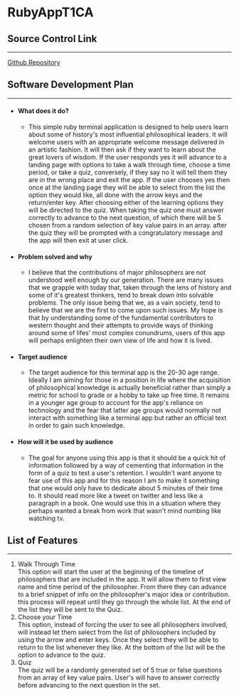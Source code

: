 # RubyAppT1CA

## Source Control Link ##
--- 

[Github Repository](https://github.com/Ausiarm/RubyAppT1CA)

## Software Development Plan ## 
---

- #### What does it do? #### 
    - This simple ruby terminal application is designed to help users learn about some of history's most influential philosophical leaders. It will welcome users with an appropriate welcome message delivered in an artistic fashion. It will then ask if they want to learn about the great lovers of wisdom. If the user responds yes it will advance to a landing page with options to take a walk through time, choose a time period, or take a quiz, conversely, if they say no it will tell them they are in the wrong place and exit the app. If the user chooses yes then once at the landing page they will be able to select from the list the option they would like, all done with the arrow keys and the return/enter key. After choosing either of the learning options they will be directed to the quiz. When taking the quiz one must answer correctly to advance to the next question, of which there will be 5 chosen from a random selection of key value pairs in an array. after the quiz they will be prompted with a congratulatory message and the app will then exit at user click. 

- #### Problem solved and why #### 
    - I believe that the contributions of major philosophers are not understood well enough by our generation. There are many issues that we grapple with today that, taken through the lens of history and some of it's greatest thinkers, tend to break down into solvable problems. The only issue being that we, as a vain society, tend to believe that we are the first to come upon such issues. My hope is that by understanding some of the fundamental contributors to western thought and their attempts to provide ways of thinking around some of lifes' most complex conundrums, users of this app will perhaps enlighten their own view of life and how it is lived. 

- #### Target audience ####
    - The target audience for this terminal app is the 20-30 age range. Ideally I am aiming for those in a position in life where the acquisition of philosophical knowledge is actually beneficial rather than simply a metric for school to grade or a hobby to take up free time. It remains in a younger age group to account for the app's reliance on technology and the fear that latter age groups would normally not interact with something like a terminal app but rather an official text in order to gain such knowledge. 

- #### How will it be used by audience #### 
    - The goal for anyone using this app is that it should be a quick hit of information followed by a way of cementing that information in the form of a quiz to test a user's retention. I wouldn't want anyone to fear use of this app and for this reason I am to make it something that one would only have to dedicate about 5 minutes of their time to. It should read more like a tweet on twitter and less like a paragraph in a book. One would use this in a situation where they perhaps wanted a break from work that wasn't mind numbing like watching tv. 

## List of Features ##
--- 

<ol>
    <li>Walk Through Time</li> This option will start the user at the beginning of the timeline of philosophers that are included in the app. It will allow them to first view name and time period of the philosopher. From there they can advance to a brief snippet of info on the philosopher's major idea or contribution. this process will repeat until they go through the whole list. At the end of the list they will be sent to the Quiz.
    <li>Choose your Time</li> This option, instead of forcing the user to see all philosophers involved, will instead let them select from the list of philosophers included by using the arrow and enter keys. Once they select they will be able to return to the list whenever they like. At the bottom of the list will be the option to advance to the quiz. 
    <li>Quiz</li> The quiz will be a randomly generated set of 5 true or false questions from an array of key value pairs. User's will have to answer correctly before advancing to the next question in the set. 
</ol>


